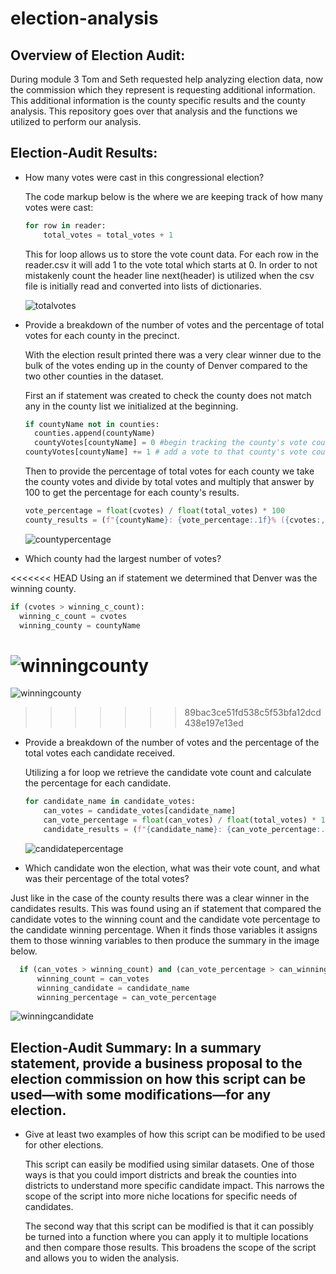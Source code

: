 # election-analysis

## Overview of Election Audit: 
During module 3 Tom and Seth requested help analyzing election data, now the commission which they represent is requesting additional information. This additional information is the county specific results and the county analysis. This repository goes over that analysis and the functions we utilized to perform our analysis.

## Election-Audit Results: 
- How many votes were cast in this congressional election?

  The code markup below is the where we are keeping track of how many votes were cast:

  ```python
  for row in reader:
      total_votes = total_votes + 1
  ```
  This for loop allows us to store the vote count data. For each row in the reader.csv it will add 1 to the vote total which starts at 0. In order to not mistakenly count the header line next(header) is utilized when the csv file is initially read and converted into lists of dictionaries. 

  ![totalvotes](https://user-images.githubusercontent.com/101137700/164793264-24c1d2a6-9770-47b5-8422-a541becad8eb.png)

- Provide a breakdown of the number of votes and the percentage of total votes for each county in the precinct.

  With the election result printed there was a very clear winner due to the bulk of the votes ending up in the county of Denver compared to the two other counties in the dataset. 

  First an if statement was created to check the county does not match any in the county list we initialized at the beginning.

  ```python
  if countyName not in counties:
    counties.append(countyName)
    countyVotes[countyName] = 0 #begin tracking the county's vote count
  countyVotes[countyName] += 1 # add a vote to that county's vote count
  ```
  Then to provide the percentage of total votes for each county we take the county votes and divide by total votes and multiply that answer by 100 to get the percentage for each county's results.

  ```python
  vote_percentage = float(cvotes) / float(total_votes) * 100
  county_results = (f"{countyName}: {vote_percentage:.1f}% ({cvotes:,})\n")
  ```
  ![countypercentage](https://user-images.githubusercontent.com/101137700/164793317-f8c97f9e-ff7f-4b50-955c-9ecb5981940b.png)

- Which county had the largest number of votes?

<<<<<<< HEAD
  Using an if statement we determined that Denver was the winning county.

  ```python
  if (cvotes > winning_c_count): 
    winning_c_count = cvotes
    winning_county = countyName
  ```
  ![winningcounty](https://user-images.githubusercontent.com/101137700/164793349-807a4064-382f-43bc-9285-3441e5e0fdd0.png)
=======
  ![winningcounty](https://user-images.githubusercontent.com/101137700/164873229-15394f0c-a6a2-4db4-b6c3-8baba45d089e.png)
>>>>>>> 89bac3ce51fd538c5f53bfa12dcd438e197e13ed

- Provide a breakdown of the number of votes and the percentage of the total votes each candidate received.

  Utilizing a for loop we retrieve the candidate vote count and calculate the percentage for each candidate.

  ```python
  for candidate_name in candidate_votes:
      can_votes = candidate_votes[candidate_name]
      can_vote_percentage = float(can_votes) / float(total_votes) * 100
      candidate_results = (f"{candidate_name}: {can_vote_percentage:.1f}% ({can_votes:,})\n")
  ```
  ![candidatepercentage](https://user-images.githubusercontent.com/101137700/164793365-114724ac-0a0c-4249-a5de-6fa51e19f354.png)

- Which candidate won the election, what was their vote count, and what was their percentage of the total votes?

Just like in the case of the county results there was a clear winner in the candidates results. This was found using an if statement that compared the candidate votes to the winning count and the candidate vote percentage to the candidate winning percentage. When it finds those variables it assigns them to those winning variables to then produce the summary in the image below.

```python
  if (can_votes > winning_count) and (can_vote_percentage > can_winning_percentage):
      winning_count = can_votes
      winning_candidate = candidate_name
      winning_percentage = can_vote_percentage
```
  ![winningcandidate](https://user-images.githubusercontent.com/101137700/164793384-30b05c1c-d643-4692-99fd-1e6e98851075.png)

## Election-Audit Summary: In a summary statement, provide a business proposal to the election commission on how this script can be used—with some modifications—for any election. 
- Give at least two examples of how this script can be modified to be used for other elections.

  This script can easily be modified using similar datasets. One of those ways is that you could import districts and break the counties into districts to understand more specific candidate impact. This narrows the scope of the script into more niche locations for specific needs of candidates. 

  The second way that this script can be modified is that it can possibly be turned into a function where you can apply it to multiple locations and then compare those results. This broadens the scope of the script and allows you to widen the analysis.